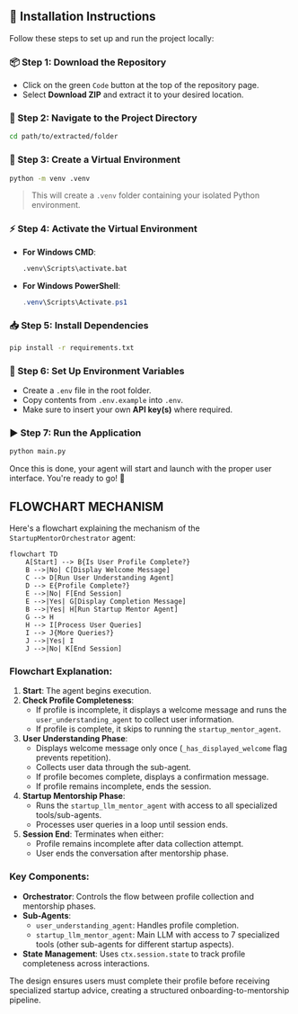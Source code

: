 ## 🚀 Installation Instructions

Follow these steps to set up and run the project locally:

### 📦 Step 1: Download the Repository

* Click on the green `Code` button at the top of the repository page.
* Select **Download ZIP** and extract it to your desired location.

### 📂 Step 2: Navigate to the Project Directory

```bash
cd path/to/extracted/folder
```

### 🐍 Step 3: Create a Virtual Environment

```bash
python -m venv .venv
```

> This will create a `.venv` folder containing your isolated Python environment.

### ⚡ Step 4: Activate the Virtual Environment

* **For Windows CMD**:

  ```bash
  .venv\Scripts\activate.bat
  ```
* **For Windows PowerShell**:

  ```powershell
  .venv\Scripts\Activate.ps1
  ```

### 📥 Step 5: Install Dependencies

```bash
pip install -r requirements.txt
```

### 🔐 Step 6: Set Up Environment Variables

* Create a `.env` file in the root folder.
* Copy contents from `.env.example` into `.env`.
* Make sure to insert your own **API key(s)** where required.

### ▶️ Step 7: Run the Application

```bash
python main.py
```

Once this is done, your agent will start and launch with the proper user interface. You're ready to go! 🎉

## FLOWCHART MECHANISM
Here's a flowchart explaining the mechanism of the `StartupMentorOrchestrator` agent:

```mermaid
flowchart TD
    A[Start] --> B{Is User Profile Complete?}
    B -->|No| C[Display Welcome Message]
    C --> D[Run User Understanding Agent]
    D --> E{Profile Complete?}
    E -->|No| F[End Session]
    E -->|Yes| G[Display Completion Message]
    B -->|Yes| H[Run Startup Mentor Agent]
    G --> H
    H --> I[Process User Queries]
    I --> J{More Queries?}
    J -->|Yes| I
    J -->|No| K[End Session]
```

### Flowchart Explanation:

1. **Start**: The agent begins execution.
2. **Check Profile Completeness**: 
   - If profile is incomplete, it displays a welcome message and runs the `user_understanding_agent` to collect user information.
   - If profile is complete, it skips to running the `startup_mentor_agent`.
3. **User Understanding Phase**:
   - Displays welcome message only once (`_has_displayed_welcome` flag prevents repetition).
   - Collects user data through the sub-agent.
   - If profile becomes complete, displays a confirmation message.
   - If profile remains incomplete, ends the session.
4. **Startup Mentorship Phase**:
   - Runs the `startup_llm_mentor_agent` with access to all specialized tools/sub-agents.
   - Processes user queries in a loop until session ends.
5. **Session End**: Terminates when either:
   - Profile remains incomplete after data collection attempt.
   - User ends the conversation after mentorship phase.

### Key Components:
- **Orchestrator**: Controls the flow between profile collection and mentorship phases.
- **Sub-Agents**: 
  - `user_understanding_agent`: Handles profile completion.
  - `startup_llm_mentor_agent`: Main LLM with access to 7 specialized tools (other sub-agents for different startup aspects).
- **State Management**: Uses `ctx.session.state` to track profile completeness across interactions.

The design ensures users must complete their profile before receiving specialized startup advice, creating a structured onboarding-to-mentorship pipeline.
